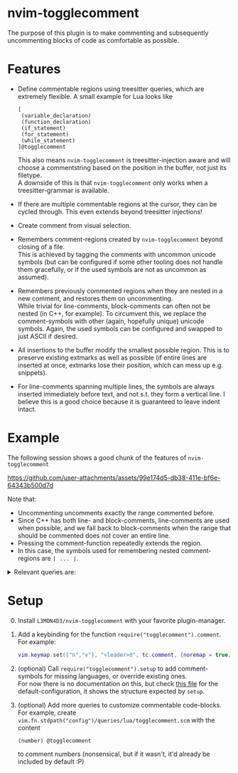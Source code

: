 # nvim-togglecomment

The purpose of this plugin is to make commenting and subsequently uncommenting
blocks of code as comfortable as possible.

# Features
* Define commentable regions using treesitter queries, which are extremely
  flexible.
  A small example for Lua looks like
  ```query
  [
   (variable_declaration)
   (function_declaration)
   (if_statement)
   (for_statement)
   (while_statement)
  ]@togglecomment
  ```
  This also means `nvim-togglecomment` is treesitter-injection aware and will
  choose a commentstring based on the position in the buffer, not just its
  filetype.  
  A downside of this is that `nvim-togglecomment` only works when a
  treesitter-grammar is available.

* If there are multiple commentable regions at the cursor, they can be cycled
  through. This even extends beyond treesitter injections!

* Create comment from visual selection.

* Remembers comment-regions created by `nvim-togglecomment` beyond closing of a
  file.  
  This is achieved by tagging the comments with uncommon unicode symbols (but
  can be configured if some other tooling does not handle them gracefully, or if
  the used symbols are not as uncommon as assumed).

* Remembers previously commented regions when they are nested in a
  new comment, and restores them on uncommenting.  
  While trivial for line-comments, block-comments can often not be nested (in
  C++, for example). To circumvent this, we replace the comment-symbols with
  other (again, hopefully unique) unicode symbols. Again, the used symbols can
  be configured and swapped to just ASCII if desired.

* All insertions to the buffer modify the smallest possible region. This is to
  preserve existing extmarks as well as possible (if entire lines are inserted
  at once, extmarks lose their position, which can mess up e.g. snippets).

* For line-comments spanning multiple lines, the symbols are always inserted
  immediately before text, and not s.t. they form a vertical line.
  I believe this is a good choice because it is guaranteed to leave indent
  intact.

# Example
The following session shows a good chunk of the features of
`nvim-togglecomment`

https://github.com/user-attachments/assets/99e174d5-db38-411e-bf6e-64343b500d7d

Note that:
* Uncommenting uncomments exactly the range commented before.
* Since C++ has both line- and block-comments, line-comments are used when
  possible, and we fall back to block-comments when the range that should be
  commented does not cover an entire line.
* Pressing the comment-function repeatedly extends the region.
* In this case, the symbols used for remembering nested comment-regions are `⌈⠀...⠀⌋`.

<details>
<summary>Relevant queries are:</summary>

* `cpp/togglecomment.scm`
```query
[
  (expression_statement)
  (for_statement)
] @togglecomment

(binary_expression
  operator: "<<" @op
  right: (_) @rhs
  (#make-range-extended! "togglecomment" @op "start" 0 0 @rhs "end_" 0 0)
)
```
* `markdown/togglecomment.scm`
```query
((fenced_code_block
  (fenced_code_block_delimiter) @fstart
  (fenced_code_block_delimiter) @fend
 )
 ; make sure to cover the entire line.
 (#make-range-extended! "togglecomment" @fstart "start" 0 0 @fend "end_" 0 0)
)

(
 [
  (section)
  (paragraph)
 ] @togglecomment
 (#trim! @togglecomment 1 1 1 1)
)
```
Where the make-range-extended directive is defined
[here](https://github.com/L3MON4D3/Dotfiles/blob/a5d8f963edc7bfc88ef59b4522e79fa6a0c24f3f/nvim/lua/init.lua#L111-L127)
and allows creating ranges from endpoints of captured nodes.
</details>



# Setup
0. Install `L3MON4D3/nvim-togglecomment` with your favorite plugin-manager.
1. Add a keybinding for the function `require("togglecomment").comment`. For
   example:

   ```lua
   vim.keymap.set({"n","v"}, "<leader>d", tc.comment, {noremap = true, silent = true})
   ```

2. (optional) Call `require("togglecomment").setup` to add comment-symbols for
   missing languages, or override existing ones.  
   For now there is no documentation on this, but check [this file](lua/togglecomment/session/init.lua)
   for the default-configuration, it shows the structure expected by `setup`.
3. (optional) Add more queries to customize commentable code-blocks.  
   For example, create `vim.fn.stdpath("config")/queries/lua/togglecomment.scm`
   with the content

   ```query
   (number) @togglecomment
   ```

   to comment numbers (nonsensical, but if it wasn't, it'd already be included
   by default :P)
